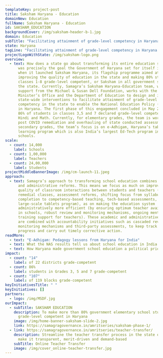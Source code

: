 ```yaml
---
templateKey: project-post
title: Saksham Haryana - Education
domainNew: Education
fullName: Saksham Haryana - Education
id: SAKSHAM_EDUCATION
backgroundCover: /img/saksham-header-b-1.jpg
domain: Education
subTitle: "Facilitating attainment of grade-level competency in Haryana "
state: Haryana
tagLine: "Facilitating attainment of grade-level competency in Haryana "
projectLogoWithState: /img/saksham-logo.png
overview:
  - text: How does a state go about transforming its entire education system? This
      was precisely the goal the Government of Haryana set for itself in 2017,
      when it launched Saksham Haryana, its flagship programme aimed at
      improving the quality of education in the state and making 80% students in
      classes 1-8 grade-level competent, or Saksham in all government schools in
      the state. Currently, Samagra’s Saksham Haryana-Education team, with
      support from the Michael & Susan Dell Foundation, works with the Chief
      Minister’s Office and the Department of Education to design and implement
      state-wide interventions to facilitate attainment of grade-level
      competency in the state to enable the National Education Policy (NEP) 2020
      in Haryana. The first phase of this engagement concluded in May 2019, with
      86% of students in classes 3,5 and 7 declared grade-level competent in
      Hindi and Math. Currently, for elementary grades, the team is working on
      post COVID remediation and overhauling of state conducted assessments. In
      secondary grades, the team’s focus is on e-Adhigam, Haryana’s tablet based
      learning program which is also India’s largest Ed-Tech program in govt
      schools.
scale:
  - count: 14,000
    label: Schools
  - count: 1,00,000
    label: Teachers
  - count: 24,00,000
    label: Students
projectMiddleBannerImage: /img/cm-launch-11.jpeg
approach:
  - text: Samagra’s approach to transforming school education combines both academic
      and administrative reforms. This means we focus as much on improving the
      quality of classroom interactions between students and teachers (through
      remedial classes, assessment reforms, shifting focus from syllabus
      completion to competency-based teaching, tech-based assessments,
      large-scale tablets program), as on making the education system
      administratively more efficient (by ensuring optimum teacher availability
      in schools, robust review and monitoring mechanisms, ongoing mentoring and
      training support for teachers). These academic and administrative reforms
      are combined with accountability initiatives such as cascaded review and
      monitoring mechanisms and third-party assessments, to keep track of
      progress and carry out timely corrective action.
readMore:
  - text: "E-Adhigam: Pedagogy lessons from Haryana for India"
  - text: What the NAS results tell us about school education in India
  - text: How Haryana made government school education a political priority
impact:
  - count: "14"
    label: of 22 districts grade-competent
  - count: 86%
    label: students in Grades 3, 5 and 7 grade-competent
  - count: "107"
    label: of 119 blocks grade-competent
keyInitiativesTitle: " "
keyInitiatives: []
partners:
  - logo: /img/MSDF.jpg
ourImpact:
  - subTitle: SAKSHAM EDUCATION
    description: To make more than 80% government elementary school students
      grade-level competent in Haryana
    image: /img/home-banner-saksham-slide-2.jpg
    link: https://samagragovernance.in/amritseries/saksham-phase-1/
  - link: https://samagragovernance.in/amritseries/teacher-transfer/
    description: Streamline the teacher transfer process in the state of Haryana to
      make it transparent, merit-driven and demand-based
    subTitle: Online Teacher Transfer
    image: /img/cover_online-teacher-transfer.jpg
---
```

